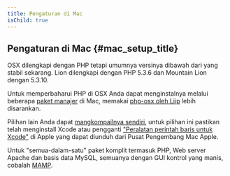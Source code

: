 ```yaml
---
title: Pengaturan di Mac
isChild: true
---
```


## Pengaturan di Mac {#mac_setup_title}

OSX dilengkapi dengan PHP tetapi umumnya versinya dibawah dari yang stabil sekarang. Lion dilengkapi dengan PHP 5.3.6 dan
Mountain Lion dengan 5.3.10.

Untuk memperbaharui PHP di OSX Anda dapat menginstalnya melalui beberapa [paket manajer][mac-package-managers] di Mac, memakai
[php-osx oleh Liip][php-osx-downloads] lebih disarankan.

Pilihan lain Anda dapat [mangkompailnya sendiri][mac-compile], untuk pilihan ini pastikan telah menginstall Xcode atau
pengganti ["Peralatan perintah baris untuk Xcode"][apple-developer] di Apple yang dapat diunduh dari Pusat Pengembang Mac Apple.

Untuk "semua-dalam-satu" paket komplit termasuk PHP, Web server Apache dan basis data MySQL, semuanya dengan GUI kontrol yang manis, cobalah [MAMP][mamp-downloads].

[mac-package-managers]: http://www.php.net/manual/en/install.macosx.packages.php
[mac-compile]: http://www.php.net/manual/en/install.macosx.compile.php
[xcode-gcc-substitution]: https://github.com/kennethreitz/osx-gcc-installer
[apple-developer]: https://developer.apple.com/downloads
[mamp-downloads]: http://www.mamp.info/en/downloads/index.html
[php-osx-downloads]: http://php-osx.liip.ch/
